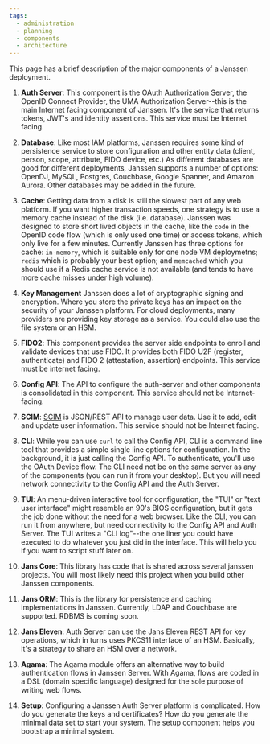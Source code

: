 ```yaml
---
tags:
  - administration
  - planning
  - components
  - architecture
---
```


This page has a brief description of the major components of a Janssen
deployment.


1. **Auth Server**: This component is the OAuth Authorization Server, the OpenID
Connect Provider, the UMA Authorization Server--this is the main Internet facing
component of Janssen. It's the service that returns tokens, JWT's and identity
assertions. This service must be Internet facing.

1. **Database**: Like most IAM platforms, Janssen requires some kind of
persistence service to store configuration and other entity data (client,
person, scope, attribute, FIDO device, etc.) As different databases are
good for different deployments, Janssen supports a number of options:
OpenDJ, MySQL, Postgres, Couchbase, Google Spanner, and Amazon Aurora. Other
databases may be added in the future.

1. **Cache**: Getting data from a disk is still the slowest part of any
web platform. If you want higher transaction speeds, one strategy is to
use a memory cache instead of the disk (i.e. database). Janssen was designed
to store short lived objects in the cache, like the `code` in the OpenID code
flow (which is only used one time) or access tokens, which only live for a few
minutes. Currently Janssen has three options for cache: `in-memory`, which is
suitable only for one node VM deploymetns; `redis` which is probably your best
option; and `memcached` which you should use if a Redis cache service is not
available (and tends to have more cache misses under high volume).

1. **Key Management** Janssen does a lot of cryptographic signing and
encryption. Where you store the private keys has an impact on the security of
your Janssen platform. For cloud deployments, many providers are providing
key storage as a service. You could also use the file system or an HSM.

1. **FIDO2**:  This component provides the server side endpoints to enroll and
validate devices that use FIDO. It provides both FIDO U2F (register,
authenticate) and FIDO 2 (attestation, assertion) endpoints. This service must
be internet facing.

1. **Config API**: The API to configure the auth-server and other components is
consolidated in this component. This service should not be Internet-facing.

1. **SCIM**: [SCIM](http://www.simplecloud.info/) is JSON/REST API to manage
user data. Use it to add, edit and update user information. This service should
not be Internet facing.

1. **CLI**: While you can use `curl` to call the Config API, CLI is a command
line tool that provides a simple single line options for configuration. In the
background, it is just calling the Config API. To authenticate, you'll use
the OAuth Device flow. The CLI need not be on the same server as any of the
components (you can run it from your desktop). But you will need network
connectivity to the Config API and the Auth Server.

1. **TUI**: An menu-driven interactive tool for configuration, the "TUI" or
"text user interface" might resemble an 90's BIOS configuration, but it gets
the job done without the need for a web browser. Like the CLI, you can run
it from anywhere, but need connectivity to the Config API and Auth Server.
The TUI writes a "CLI log"--the one liner you could have executed to do whatever
you just did in the interface. This will help you if you want to script stuff
later on.

1. **Jans Core**: This library has code that is shared across several janssen
projects. You will most likely need this project when you build other Janssen
components.

1. **Jans ORM**: This is the library for persistence and caching implementations
in Janssen. Currently, LDAP and Couchbase are supported. RDBMS is coming soon.

1. **Jans Eleven**: Auth Server can use the Jans Eleven REST API for key
operations, which in turns uses PKCS11 interface of an HSM. Basically, it's a
strategy to share an HSM over a network.

1. **Agama**: The Agama module offers an alternative way to build authentication
flows in Janssen Server. With Agama, flows are coded in a DSL (domain specific
language) designed for the sole purpose of writing web flows.

1. **Setup**: Configuring a Janssen Auth Server platform is complicated. How
do you generate the keys and certificates? How do you generate the minimal
data set to start your system. The setup component helps you bootstrap a minimal
system.